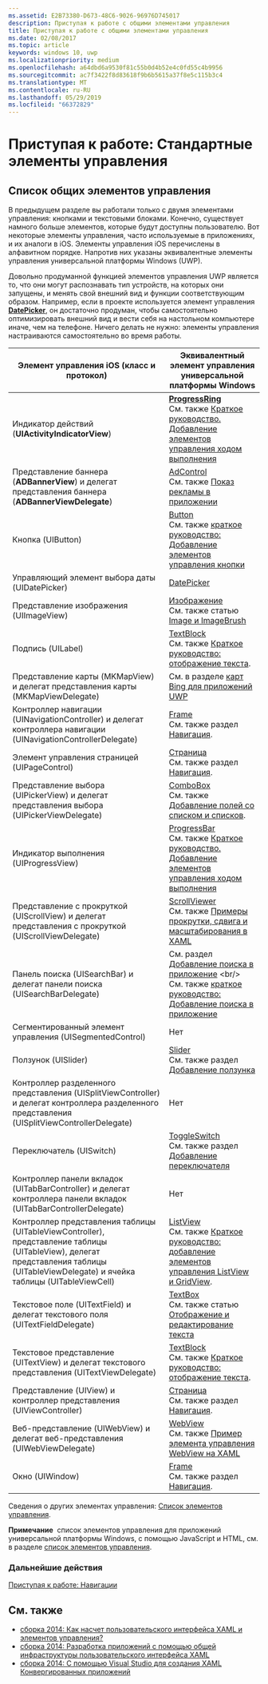 ```yaml
---
ms.assetid: E2B73380-D673-48C6-9026-96976D745017
description: Приступая к работе с общими элементами управления
title: Приступая к работе с общими элементами управления
ms.date: 02/08/2017
ms.topic: article
keywords: windows 10, uwp
ms.localizationpriority: medium
ms.openlocfilehash: a64dbd6a9530f81c55b0d4b52e4c0fd55c4b9956
ms.sourcegitcommit: ac7f3422f8d83618f9b6b5615a37f8e5c115b3c4
ms.translationtype: MT
ms.contentlocale: ru-RU
ms.lasthandoff: 05/29/2019
ms.locfileid: "66372829"
---
```

# <a name="getting-started-common-controls"></a>Приступая к работе: Стандартные элементы управления


## <a name="common-controls-list"></a>Список общих элементов управления

В предыдущем разделе вы работали только с двумя элементами управления: кнопками и текстовыми блоками. Конечно, существует намного больше элементов, которые будут доступны пользователю. Вот некоторые элементы управления, часто используемые в приложениях, и их аналоги в iOS. Элементы управления iOS перечислены в алфавитном порядке. Напротив них указаны эквивалентные элементы управления универсальной платформы Windows (UWP).

Довольно продуманной функцией элементов управления UWP является то, что они могут распознавать тип устройств, на которых они запущены, и менять свой внешний вид и функции соответствующим образом. Например, если в проекте используется элемент управления [**DatePicker**](https://docs.microsoft.com/previous-versions/windows/apps/br211681(v=win.10)), он достаточно продуман, чтобы самостоятельно оптимизировать внешний вид и вести себя на настольном компьютере иначе, чем на телефоне. Ничего делать не нужно: элементы управления настраиваются самостоятельно во время работы.

| Элемент управления iOS (класс и протокол) | Эквивалентный элемент управления универсальной платформы Windows |
|------------------------------|--------------------------------------|
| Индикатор действий (**UIActivityIndicatorView**) | [**ProgressRing**](https://docs.microsoft.com/uwp/api/Windows.UI.Xaml.Controls.ProgressRing) <br/> См. также [Краткое руководство. Добавление элементов управления ходом выполнения](https://docs.microsoft.com/previous-versions/windows/apps/hh780651(v=win.10)) |
| Представление баннера (**ADBannerView**) и делегат представления баннера (**ADBannerViewDelegate**) | [AdControl](https://docs.microsoft.com/uwp/api/microsoft.advertising.winrt.ui.adcontrol) <br/> См. также [Показ рекламы в приложении](../monetize/display-ads-in-your-app.md) |
| Кнопка (UIButton) | [Button](https://docs.microsoft.com/uwp/api/Windows.UI.Xaml.Controls.Button) <br/> См. также [краткое руководство: Добавление элементов управления кнопки](https://docs.microsoft.com/previous-versions/windows/apps/jj153346(v=win.10)) |
| Управляющий элемент выбора даты (UIDatePicker) | [DatePicker](https://docs.microsoft.com/previous-versions/windows/apps/br211681(v=win.10)) |
| Представление изображения (UIImageView) | [Изображение](https://docs.microsoft.com/uwp/api/Windows.UI.Xaml.Controls.Image) <br/> См. также статью [Image и ImageBrush](https://docs.microsoft.com/windows/uwp/controls-and-patterns/images-imagebrushes) |
| Подпись (UILabel) | [TextBlock](https://docs.microsoft.com/uwp/api/Windows.UI.Xaml.Controls.TextBlock) <br/> См. также [Краткое руководство: отображение текста](https://docs.microsoft.com/previous-versions/windows/apps/hh700392(v=win.10)). |
| Представление карты (MKMapView) и делегат представления карты (MKMapViewDelegate) | См. в разделе [карт Bing для приложений UWP](https://go.microsoft.com/fwlink/p/?LinkId=263496) |
| Контроллер навигации (UINavigationController) и делегат контроллера навигации (UINavigationControllerDelegate) | [Frame](https://docs.microsoft.com/uwp/api/Windows.UI.Xaml.Controls.Frame) <br/> См. также раздел [Навигация](https://docs.microsoft.com/windows/uwp/layout/navigation-basics). |
| Элемент управления страницей (UIPageControl) | [Страница](https://docs.microsoft.com/uwp/api/Windows.UI.Xaml.Controls.Page) <br/> См. также раздел [Навигация](https://docs.microsoft.com/windows/uwp/layout/navigation-basics). |
| Представление выбора (UIPickerView) и делегат представления выбора (UIPickerViewDelegate) | [ComboBox](https://docs.microsoft.com/uwp/api/Windows.UI.Xaml.Controls.ComboBox) <br/> См. также [Добавление полей со списком и списков](https://docs.microsoft.com/previous-versions/windows/apps/hh780616(v=win.10)). |
| Индикатор выполнения (UIProgressView) | [ProgressBar](https://docs.microsoft.com/uwp/api/Windows.UI.Xaml.Controls.ProgressBar) <br/> См. также [Краткое руководство. Добавление элементов управления ходом выполнения](https://docs.microsoft.com/previous-versions/windows/apps/hh780651(v=win.10)) |
| Представление с прокруткой (UIScrollView) и делегат представления с прокруткой (UIScrollViewDelegate) | [ScrollViewer](https://docs.microsoft.com/uwp/api/Windows.UI.Xaml.Controls.ScrollViewer) <br/>  См. также [Примеры прокрутки, сдвига и масштабирования в XAML](https://go.microsoft.com/fwlink/p/?LinkId=238577) |
| Панель поиска (UISearchBar) и делегат панели поиска (UISearchBarDelegate) | См. раздел [Добавление поиска в приложение](https://docs.microsoft.com/previous-versions/windows/apps/jj130767(v=win.10)) <br/>  См. также [краткое руководство: Добавление поиска в приложение](https://docs.microsoft.com/previous-versions/windows/apps/hh868180(v=win.10)) |
| Сегментированный элемент управления (UISegmentedControl) | Нет |
| Ползунок (UISlider) | [Slider](https://docs.microsoft.com/uwp/api/Windows.UI.Xaml.Controls.Slider) <br/>  См. также раздел [Добавление ползунка](https://docs.microsoft.com/previous-versions/windows/apps/hh868197(v=win.10)) |
| Контроллер разделенного представления (UISplitViewController) и делегат контроллера разделенного представления (UISplitViewControllerDelegate) | Нет |
| Переключатель (UISwitch) | [ToggleSwitch](https://docs.microsoft.com/uwp/api/Windows.UI.Xaml.Controls.ToggleSwitch) <br/>  См. также раздел [Добавление переключателя](https://docs.microsoft.com/previous-versions/windows/apps/hh868198(v=win.10)) |
| Контроллер панели вкладок (UITabBarController) и делегат контроллера панели вкладок (UITabBarControllerDelegate) | Нет |
| Контроллер представления таблицы (UITableViewController), представление таблицы (UITableView), делегат представления таблицы (UITableViewDelegate) и ячейка таблицы (UITableViewCell) | [ListView](https://docs.microsoft.com/uwp/api/Windows.UI.Xaml.Controls.ListView) <br/>  См. также [Краткое руководство: добавление элементов управления ListView и GridView](https://docs.microsoft.com/previous-versions/windows/apps/hh780650(v=win.10)). |
| Текстовое поле (UITextField) и делегат текстового поля (UITextFieldDelegate) | [TextBox](https://docs.microsoft.com/uwp/api/Windows.UI.Xaml.Controls.TextBox) <br/>  См. также статью [Отображение и редактирование текста](https://docs.microsoft.com/windows/uwp/design/controls-and-patterns/text-controls) |
| Текстовое представление (UITextView) и делегат текстового представления (UITextViewDelegate) | [TextBlock](https://docs.microsoft.com/uwp/api/Windows.UI.Xaml.Controls.TextBlock) <br/>  См. также [Краткое руководство: отображение текста](https://docs.microsoft.com/previous-versions/windows/apps/hh700392(v=win.10)). |
| Представление (UIView) и контроллер представления (UIViewController) | [Страница](https://docs.microsoft.com/uwp/api/Windows.UI.Xaml.Controls.Page) <br/>  См. также раздел [Навигация](https://docs.microsoft.com/windows/uwp/layout/navigation-basics). |
| Веб-представление (UIWebView) и делегат веб-представления (UIWebViewDelegate) | [WebView](https://docs.microsoft.com/uwp/api/Windows.UI.Xaml.Controls.WebView) <br/>  См. также [Пример элемента управления WebView на XAML](https://go.microsoft.com/fwlink/p/?LinkId=238582) |
| Окно (UIWindow) | [Frame](https://docs.microsoft.com/uwp/api/Windows.UI.Xaml.Controls.Frame) <br/>  См. также раздел [Навигация](https://docs.microsoft.com/windows/uwp/layout/navigation-basics). |

Сведения о других элементах управления: [Список элементов управления](https://docs.microsoft.com/windows/uwp/design/controls-and-patterns/).

**Примечание**  список элементов управления для приложений универсальной платформы Windows, с помощью JavaScript и HTML, см. в разделе [список элементов управления](https://docs.microsoft.com/previous-versions/windows/apps/hh465453(v=win.10)).

### <a name="next-step"></a>Дальнейшие действия

[Приступая к работе: Навигации](getting-started-navigation.md)

## <a name="related-topics"></a>См. также

* [сборка 2014: Как насчет пользовательского интерфейса XAML и элементов управления?](https://go.microsoft.com/fwlink/p/?LinkID=397897)
* [сборка 2014: Разработка приложений с помощью общей инфраструктуры пользовательского интерфейса XAML](https://go.microsoft.com/fwlink/p/?LinkID=397898)
* [сборка 2014: С помощью Visual Studio для создания XAML Конвергированных приложений](https://go.microsoft.com/fwlink/p/?LinkID=397876)
